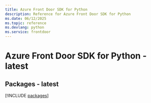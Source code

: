 ```yaml
---
title: Azure Front Door SDK for Python
description: Reference for Azure Front Door SDK for Python
ms.date: 06/12/2025
ms.topic: reference
ms.devlang: python
ms.service: frontdoor
---
```

# Azure Front Door SDK for Python - latest
## Packages - latest
[!INCLUDE [packages](front-door-index.md)]